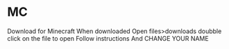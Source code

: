 # MC
Download for Minecraft
When downloaded Open files>downloads doubble click on the file to open
Follow instructions And CHANGE YOUR NAME

